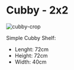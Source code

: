 # Cubby - 2x2
![cubby-crop](https://user-images.githubusercontent.com/11548955/174420185-6886dfe2-59a5-442d-a3a6-73a8b236f337.png)


Simple Cubby Shelf:
- Lenght: 72cm  
- Height: 72cm  
- Width: 40cm  
